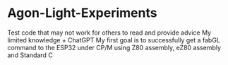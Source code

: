 # Agon-Light-Experiments
Test code that may not work for others to read and provide advice
My limited knowledge + ChatGPT
My first goal is to successfully get a fabGL command to the ESP32 under CP/M using Z80 assembly, eZ80 assembly and Standard C
